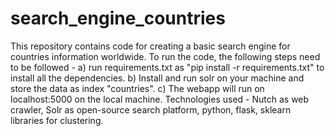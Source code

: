 # search_engine_countries
This repository contains code for creating a basic search engine for countries information worldwide. 
To run the code, the following steps need to be followed - 
a) run requirements.txt as "pip install -r requirements.txt" to install all the dependencies.
b) Install and run solr on your machine and store the data as index "countries".
c) The webapp will run on localhost:5000 on the local machine. 
Technologies used - 
Nutch as web crawler, Solr as open-source search platform, python, flask, sklearn libraries for clustering.

